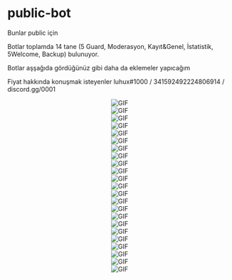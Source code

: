 # public-bot
Bunlar public için 

Botlar toplamda 14 tane (5 Guard, Moderasyon, Kayıt&Genel, İstatistik, 5Welcome, Backup) bulunuyor.

Botlar aşşağıda gördüğünüz gibi daha da eklemeler yapıcağım

Fiyat hakkında konuşmak isteyenler luhux#1000 / 341592492224806914 / discord.gg/0001

<div align="center">
 <img alt="GIF" src="https://cdn.discordapp.com/attachments/946037586785361980/946351600228761620/unknown.png"/> 
</div>
<div align="center">
 <img alt="GIF" src="https://cdn.discordapp.com/attachments/946037586785361980/946351632843681872/unknown.png"/> 
</div>
<div align="center">
 <img alt="GIF" src="https://cdn.discordapp.com/attachments/946037586785361980/946352527971057705/unknown.png"/> 
</div>
<div align="center">
 <img alt="GIF" src="https://cdn.discordapp.com/attachments/946037586785361980/946352752748036126/unknown.png"/> 
</div>
<div align="center">
 <img alt="GIF" src="https://cdn.discordapp.com/attachments/946037586785361980/946353051961274398/unknown.png"/> 
</div>
<div align="center">
 <img alt="GIF" src="https://cdn.discordapp.com/attachments/946037586785361980/946353888821391400/unknown.png"/> 
</div>
<div align="center">
 <img alt="GIF" src="https://cdn.discordapp.com/attachments/946037586785361980/946354363960537138/unknown.png"/> 
</div>
<div align="center">
 <img alt="GIF" src="https://cdn.discordapp.com/attachments/946037586785361980/946354806090502144/unknown.png"/> 
</div>
<div align="center">
 <img alt="GIF" src="https://cdn.discordapp.com/attachments/946037586785361980/946355472531861525/unknown.png"/> 
</div>
<div align="center">
 <img alt="GIF" src="https://cdn.discordapp.com/attachments/946037586785361980/946357177185083412/unknown.png"/> 
</div>
<div align="center">
 <img alt="GIF" src="https://cdn.discordapp.com/attachments/946037586785361980/946357366272716850/unknown.png"/> 
</div>
<div align="center">
 <img alt="GIF" src="https://cdn.discordapp.com/attachments/946037586785361980/946786308783767623/unknown.png"/> 
</div>
<div align="center">
 <img alt="GIF" src="https://cdn.discordapp.com/attachments/946037586785361980/946787483838971956/unknown.png"/> 
</div>
<div align="center">
 <img alt="GIF" src="https://cdn.discordapp.com/attachments/946037586785361980/946787748939964476/unknown.png"/> 
</div>
<div align="center">
 <img alt="GIF" src="https://cdn.discordapp.com/attachments/946037586785361980/946787748939964476/unknown.png"/> 
</div>
<div align="center">
 <img alt="GIF" src="https://cdn.discordapp.com/attachments/946037586785361980/946788829870837830/unknown.png"/> 
</div>
<div align="center">
 <img alt="GIF" src="https://media.discordapp.net/attachments/935612378530328636/953676068911476787/unknown.png"/> 
</div>
<div align="center">
 <img alt="GIF" src="https://media.discordapp.net/attachments/935612378530328636/953676573368782908/unknown.png"/> 
</div>
<div align="center">
 <img alt="GIF" src="https://media.discordapp.net/attachments/935612378530328636/953676631698984980/unknown.png"/> 
</div>
<div align="center">
 <img alt="GIF" src="https://media.discordapp.net/attachments/935612378530328636/953676007662043176/unknown.png"/> 
</div>
<div align="center">
 <img alt="GIF" src="https://media.discordapp.net/attachments/935612378530328636/953676363779420240/unknown.png"/> 
</div>
<div align="center">
 <img alt="GIF" src="https://media.discordapp.net/attachments/948177337957122078/956229502927773736/unknown.png"/> 
</div>
<div align="center">
 <img alt="GIF" src="https://media.discordapp.net/attachments/948177337957122078/956229555738275910/unknown.png"/> 
</div>




